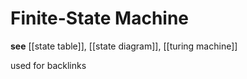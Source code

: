 # Finite-State Machine

**see** [[state table]], [[state diagram]], [[turing machine]]

used for backlinks
